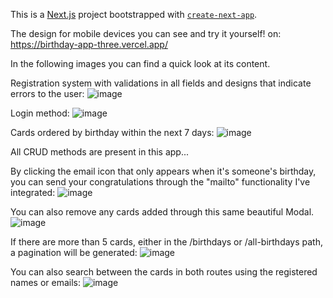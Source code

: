 This is a [Next.js](https://nextjs.org/) project bootstrapped with [`create-next-app`](https://github.com/vercel/next.js/tree/canary/packages/create-next-app).

The design for mobile devices you can see and try it yourself! on: https://birthday-app-three.vercel.app/

In the following images you can find a quick look at its content.

Registration system with validations in all fields and designs that indicate errors to the user:
![image](https://user-images.githubusercontent.com/53331000/155050702-a7aa081c-c96b-4053-9262-9ce81da4c185.png)

Login method:
![image](https://user-images.githubusercontent.com/53331000/155050765-2197a91a-186f-4eca-a88f-5ffc47a028bc.png)

Cards ordered by birthday within the next 7 days:
![image](https://user-images.githubusercontent.com/53331000/155051063-4212d327-22e2-4866-a684-cdfefcb40650.png)

All CRUD methods are present in this app...

By clicking the email icon that only appears when it's someone's birthday, you can send your congratulations through the "mailto" functionality I've integrated:
![image](https://user-images.githubusercontent.com/53331000/155052325-a050e26e-8752-413f-af3e-7f3d3c36b64d.png)

You can also remove any cards added through this same beautiful Modal.
![image](https://user-images.githubusercontent.com/53331000/155052358-f7ccdd2e-0154-4cc2-bd0b-5e866a9b4964.png)


If there are more than 5 cards, either in the /birthdays or /all-birthdays path, a pagination will be generated:
![image](https://user-images.githubusercontent.com/53331000/155051352-a86395e0-82ca-4d36-8dcf-e29915bd576c.png)

You can also search between the cards in both routes using the registered names or emails:
![image](https://user-images.githubusercontent.com/53331000/155051492-0369983f-edea-4c97-ab12-ab41200a1377.png)
